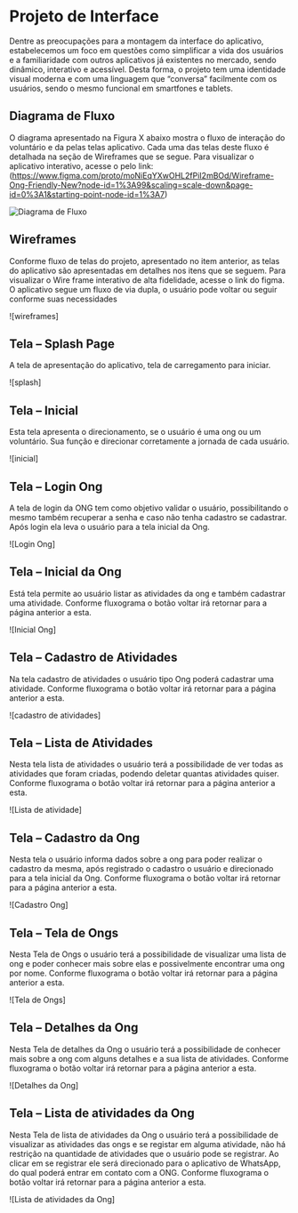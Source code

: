 
# Projeto de Interface

Dentre as preocupações para a montagem da interface do aplicativo, estabelecemos um foco em questões como simplificar a vida dos usuários e a familiaridade com outros aplicativos já existentes no mercado, sendo dinâmico, interativo e acessível. Desta forma, o projeto tem uma identidade visual moderna e com uma linguagem que “conversa” facilmente com os usuários, sendo o mesmo funcional em smartfones e tablets. 

## Diagrama de Fluxo

O diagrama apresentado na Figura X abaixo mostra o fluxo de interação do voluntário e da pelas telas aplicativo. Cada uma das telas deste fluxo é detalhada na seção de Wireframes que se segue. Para visualizar o aplicativo interativo, acesse o pelo link:(https://www.figma.com/proto/moNiEqYXwOHL2fPiI2mBOd/Wireframe-Ong-Friendly-New?node-id=1%3A99&scaling=scale-down&page-id=0%3A1&starting-point-node-id=1%3A7)

![Diagrama de Fluxo]()


## Wireframes

Conforme fluxo de telas do projeto, apresentado no item anterior, as telas do aplicativo são apresentadas em detalhes nos itens que se seguem. Para visualizar o Wire frame interativo de alta fidelidade, acesse o link do figma. O aplicativo segue um fluxo de via dupla, o usuário pode voltar ou seguir conforme suas necessidades 

![wireframes]

## Tela – Splash Page  

A tela de apresentação do aplicativo, tela de carregamento para iniciar.	

![splash]

## Tela – Inicial 

Esta tela apresenta o direcionamento, se o usuário é uma ong ou um voluntário. Sua função e direcionar corretamente a jornada de cada usuário. 

![inicial]

## Tela – Login Ong 

A tela de login da ONG tem como objetivo validar o usuário, possibilitando o mesmo também recuperar a senha e caso não tenha cadastro se cadastrar. Após login ela leva o usuário para a tela inicial da Ong. 

![Login Ong]

## Tela – Inicial da Ong 

Está tela permite ao usuário listar as atividades da ong e também cadastrar uma atividade. Conforme fluxograma o botão voltar irá retornar para a página anterior a esta. 

![Inicial Ong]

## Tela – Cadastro de Atividades 

Na tela cadastro de atividades o usuário tipo Ong poderá cadastrar uma atividade. Conforme fluxograma o botão voltar irá retornar para a página anterior a esta.

![cadastro de atividades]

## Tela – Lista de Atividades 

Nesta tela lista de atividades o usuário terá a possibilidade de ver todas as atividades que foram criadas, podendo deletar quantas atividades quiser. Conforme fluxograma o botão voltar irá retornar para a página anterior a esta. 

![Lista de atividade]

## Tela – Cadastro da Ong 

Nesta tela o usuário informa dados sobre a ong para poder realizar o cadastro da mesma, após registrado o cadastro o usuário e direcionado para a tela inicial da Ong. Conforme fluxograma o botão voltar irá retornar para a página anterior a esta. 

![Cadastro Ong]

## Tela – Tela de Ongs 

Nesta Tela de Ongs o usuário terá a possibilidade de visualizar uma lista de ong e poder conhecer mais sobre elas e possivelmente encontrar uma ong por nome. Conforme fluxograma o botão voltar irá retornar para a página anterior a esta. 

![Tela de Ongs]

## Tela – Detalhes da Ong 

Nesta Tela de detalhes da Ong o usuário terá a possibilidade de conhecer mais sobre a ong com alguns detalhes e a sua lista de atividades. Conforme fluxograma o botão voltar irá retornar para a página anterior a esta. 

![Detalhes da Ong]

## Tela – Lista de atividades da Ong 

Nesta Tela de lista de atividades da Ong o usuário terá a possibilidade de visualizar as atividades das ongs e se registar em alguma atividade, não há restrição na quantidade de atividades que o usuário pode se registrar. Ao clicar em se registrar ele será direcionado para o aplicativo de WhatsApp, do qual poderá entrar em contato com a ONG. Conforme fluxograma o botão voltar irá retornar para a página anterior a esta. 

![Lista de atividades da Ong]
